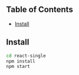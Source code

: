 ## Table of Contents

- [Install](#install)

## Install
```sh
cd react-single
npm install
npm start
```

